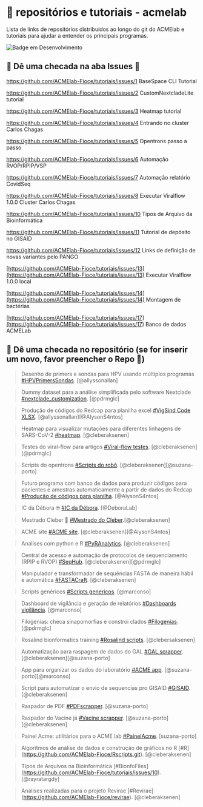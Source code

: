 # 🏁 repositórios e tutoriais - acmelab

Lista de links de repositórios distribuídos ao longo do git do ACMElab e tutoriais para ajudar a entender os principais programas.

![Badge em Desenvolvimento](http://img.shields.io/static/v1?label=STATUS&message=EM%20DESENVOLVIMENTO&color=GREEN&style=for-the-badge)

## 🚧 Dê uma checada na aba Issues 🚧

https://github.com/ACMElab-Fioce/tutoriais/issues/1 BaseSpace CLI Tutorial

https://github.com/ACMElab-Fioce/tutoriais/issues/2 CustomNextcladeLite tutorial

https://github.com/ACMElab-Fioce/tutoriais/issues/3 Heatmap tutorial

https://github.com/ACMElab-Fioce/tutoriais/issues/4 Entrando no cluster Carlos Chagas

https://github.com/ACMElab-Fioce/tutoriais/issues/5 Opentrons passo a passo

https://github.com/ACMElab-Fioce/tutoriais/issues/6 Automação RVOP/RPIP/VSP

https://github.com/ACMElab-Fioce/tutoriais/issues/7 Automação relatório CovidSeq

https://github.com/ACMElab-Fioce/tutoriais/issues/8 Executar Viralflow 1.0.0 Cluster Carlos Chagas

https://github.com/ACMElab-Fioce/tutoriais/issues/10 Tipos de Arquivo da Bioinformática

https://github.com/ACMElab-Fioce/tutoriais/issues/11 Tutorial de depósito no GISAID

https://github.com/ACMElab-Fioce/tutoriais/issues/12 Links de definição de novas variantes pelo PANGO

[https://github.com/ACMElab-Fioce/tutoriais/issues/13](https://github.com/ACMElab-Fioce/tutoriais/issues/13) Executar Viralflow 1.0.0 local

[https://github.com/ACMElab-Fioce/tutoriais/issues/14](https://github.com/ACMElab-Fioce/tutoriais/issues/14) Montagem de bactérias

[https://github.com/ACMElab-Fioce/tutoriais/issues/17](https://github.com/ACMElab-Fioce/tutoriais/issues/17) Banco de dados ACMELab


## 🔨 Dê uma checada no repositório (se for inserir um novo, favor preencher o Repo 🥶)

> Desenho de primers e sondas para HPV usando múltiplos programas [#HPVPrimersSondas](https://github.com/ACMElab-Fioce/HPVprimersprobes.git). [@allyssonallan]

> Dummy dataset para a análise simplificada pelo software Nextclade [#nextclade_customization](https://github.com/ACMElab-Fioce/nextclade_customization.git). [@pdrmglc]

> Produção de códigos do Redcap para planilha excel [#VigSind Code XLSX](https://github.com/ACMElab-Fioce/VigSindExc.git). [@allyssonallan][@AlysonS4ntos]

> Heatmap para visualizar mutações para diferentes linhagens de SARS-CoV-2 [#heatmap](https://github.com/ACMElab-Fioce/heatmap.git). [@cleberaksenen]

> Testes do viral-flow para artigos [#Viral-flow testes](https://github.com/ACMElab-Fioce/ViralFlow-testes.git). [@cleberaksenen][@pdrmglc]

> Scripts do opentrons [#Scripts do robô](https://github.com/ACMElab-Fioce/OpentronsScripts.git). [@cleberaksenen][@suzana-porto]

> Futuro programa com banco de dados para produzir códigos para pacientes e amostras automaticamente a partir de dados do Redcap [#Produção de códigos para planilha](https://github.com/ACMElab-Fioce/VigSindDB.git). [@AlysonS4ntos]

> IC da Débora 🤓 [#IC da Débora](https://github.com/ACMElab-Fioce/ICDeb.git). [@DeboraLab]

> Mestrado Cleber 🥸 [#Mestrado do Cleber](https://github.com/ACMElab-Fioce/mestrado-cleber.git).[@cleberaksenen]

> ACME site [#ACME site](https://github.com/ACMElab-Fioce/ACMEsite.git). [@cleberaksenen][@AlysonS4ntos]

> Analises com python e R [#PyRAnalytics](https://github.com/ACMElab-Fioce/PyRAnalytics.git). [@cleberaksenen]

> Central de acesso e automação de protocolos de sequenciamento (RPIP e RVOP) [#SeqHub](https://github.com/ACMElab-Fioce/SeqHub.git). [@cleberaksenen][@pdrmglc]

> Manipulador e transformador de sequências FASTA de maneira hábil e automática [#FASTACraft](https://github.com/ACMElab-Fioce/FASTACraft.git). [@cleberaksenen]

> Scripts genéricos [#Scripts genericos](https://github.com/ACMElab-Fioce/scripts_genericos.git). [@marconso]

> Dashboard de vigilância e geração de relatórios [#Dashboards vigilância](https://github.com/ACMElab-Fioce/Vig_Dashboard.git). [@marconso]

> Filogenias: checa sinapomorfias e constroi clados [#Filogenias](https://github.com/ACMElab-Fioce/Filogenias.git). [@pdrmglc]

> Rosalind bionformatics training [#Rosalind scripts](https://github.com/ACMElab-Fioce/Rosalind.git). [@clebersaksenen]

> Automatização para raspagem de dados do GAL [#GAL scrapper](https://github.com/ACMElab-Fioce/Raspador.git). [@cleberaksenen][@suzana-porto]

> App para organizar os dados do laboratório [#ACME app](https://github.com/ACMElab-Fioce/AcmeApp.git). [@suzana-porto][@marconso]

> Script para automatizar o envio de sequencias pro GISAID [#GISAID](https://github.com/ACMElab-Fioce/GISAID_utils.git). [@cleberaksenen]

> Raspador de PDF [#PDFscrapper](https://github.com/ACMElab-Fioce/PDFmanipHSJ.git). [@suzana-porto]

> Raspador do Vacine já [#Vacine scrapper](https://github.com/ACMElab-Fioce/pdfmanipulator_vacineja.git). [@suzana-porto][@cleberaksenen]

> Painel Acme: utilitários para o ACME lab [#PainelAcme](https://github.com/ACMElab-Fioce/PainelAcme.git). [suzana-porto]

> Algoritmos de análise de dados e construção de gráficos no R [#R] (https://github.com/ACMElab-Fioce/Rscripts.git). [@cleberaksenen]

> Tipos de Arquivos na Bioinformática [#BionfoFiles] (https://github.com/ACMElab-Fioce/tutoriais/issues/10). [@rayratargdy]

> Análises realizadas para o projeto Revirae [#Revirae] (https://github.com/ACMElab-Fioce/revirae). [@cleberaksenen]

